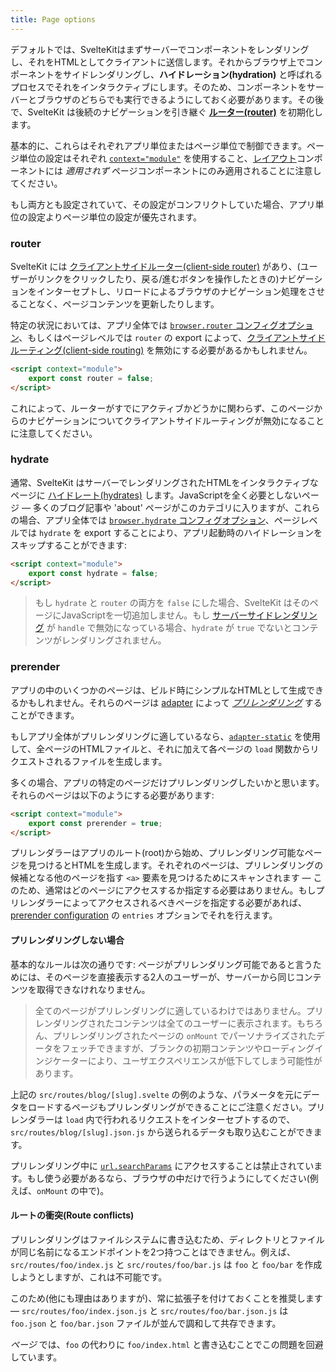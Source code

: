 ```yaml
---
title: Page options
---
```


デフォルトでは、SvelteKitはまずサーバーでコンポーネントをレンダリングし、それをHTMLとしてクライアントに送信します。それからブラウザ上でコンポーネントをサイドレンダリングし、**ハイドレーション(hydration)** と呼ばれるプロセスでそれをインタラクティブにします。そのため、コンポーネントをサーバーとブラウザのどちらでも実行できるようにしておく必要があります。その後で、SvelteKit は後続のナビゲーションを引き継ぐ [**ルーター(router)**](/docs/routing) を初期化します。

基本的に、これらはそれぞれアプリ単位またはページ単位で制御できます。ページ単位の設定はそれぞれ [`context="module"`](https://svelte.jp/docs#component-format-script-context-module) を使用すること、[レイアウト](/docs/layouts)コンポーネントには _適用されず_ ページコンポーネントにのみ適用されることに注意してください。

もし両方とも設定されていて、その設定がコンフリクトしていた場合、アプリ単位の設定よりページ単位の設定が優先されます。

### router

SvelteKit には [クライアントサイドルーター(client-side router)](/docs/appendix#routing) があり、(ユーザーがリンクをクリックしたり、戻る/進むボタンを操作したときの)ナビゲーションをインターセプトし、リロードによるブラウザのナビゲーション処理をさせることなく、ページコンテンツを更新したりします。

特定の状況においては、アプリ全体では [`browser.router` コンフィグオプション](/docs/configuration#browser)、もしくはページレベルでは `router` の export によって、[クライアントサイドルーティング(client-side routing)](/docs/appendix#routing) を無効にする必要があるかもしれません。

```html
<script context="module">
	export const router = false;
</script>
```

これによって、ルーターがすでにアクティブかどうかに関わらず、このページからのナビゲーションについてクライアントサイドルーティングが無効になることに注意してください。

### hydrate

通常、SvelteKit はサーバーでレンダリングされたHTMLをインタラクティブなページに [ハイドレート(hydrates)](/docs/appendix#hydration) します。JavaScriptを全く必要としないページ — 多くのブログ記事や 'about' ページがこのカテゴリに入りますが、これらの場合、アプリ全体では [`browser.hydrate` コンフィグオプション](/docs/configuration#browser)、ページレベルでは `hydrate` を export することにより、アプリ起動時のハイドレーションをスキップすることができます:

```html
<script context="module">
	export const hydrate = false;
</script>
```

> もし `hydrate` と `router` の両方を `false` にした場合、SvelteKit はそのページにJavaScriptを一切追加しません。もし [サーバーサイドレンダリング](/docs/hooks#handle) が `handle` で無効になっている場合、`hydrate` が `true` でないとコンテンツがレンダリングされません。

### prerender

アプリの中のいくつかのページは、ビルド時にシンプルなHTMLとして生成できるかもしれません。それらのページは [adapter](/docs/adapters) によって [_プリレンダリング_](/docs/appendix#prerendering) することができます。

もしアプリ全体がプリレンダリングに適しているなら、[`adapter-static`](https://github.com/sveltejs/kit/tree/master/packages/adapter-static) を使用して、全ページのHTMLファイルと、それに加えて各ページの `load` 関数からリクエストされるファイルを生成します。

多くの場合、アプリの特定のページだけプリレンダリングしたいかと思います。それらのページは以下のようにする必要があります:

```html
<script context="module">
	export const prerender = true;
</script>
```

プリレンダラーはアプリのルート(root)から始め、プリレンダリング可能なページを見つけるとHTMLを生成します。それぞれのページは、プリレンダリングの候補となる他のページを指す `<a>` 要素を見つけるためにスキャンされます — このため、通常はどのページにアクセスするか指定する必要はありません。もしプリレンダラーによってアクセスされるべきページを指定する必要があれば、[prerender configuration](/docs/configuration#prerender) の `entries` オプションでそれを行えます。

#### プリレンダリングしない場合

基本的なルールは次の通りです: ページがプリレンダリング可能であると言うためには、そのページを直接表示する2人のユーザーが、サーバーから同じコンテンツを取得できなけれなりません。

> 全てのページがプリレンダリングに適しているわけではありません。プリレンダリングされたコンテンツは全てのユーザーに表示されます。もちろん、プリレンダリングされたページの `onMount` でパーソナライズされたデータをフェッチできますが、ブランクの初期コンテンツやローディングインジケーターにより、ユーザエクスペリエンスが低下してしまう可能性があります。

上記の `src/routes/blog/[slug].svelte` の例のような、パラメータを元にデータをロードするページもプリレンダリングができることにご注意ください。プリレンダラーは `load` 内で行われるリクエストをインターセプトするので、`src/routes/blog/[slug].json.js` から送られるデータも取り込むことができます。

プリレンダリング中に [`url.searchParams`](/docs/loading#input-url) にアクセスすることは禁止されています。もし使う必要があるなら、ブラウザの中だけで行うようにしてください(例えば、`onMount` の中で)。

#### ルートの衝突(Route conflicts)

プリレンダリングはファイルシステムに書き込むため、ディレクトリとファイルが同じ名前になるエンドポイントを2つ持つことはできません。例えば、`src/routes/foo/index.js` と `src/routes/foo/bar.js` は `foo` と  `foo/bar` を作成しようとしますが、これは不可能です。

このため(他にも理由はありますが)、常に拡張子を付けておくことを推奨します — `src/routes/foo/index.json.js` と `src/routes/foo/bar.json.js` は `foo.json` と `foo/bar.json` ファイルが並んで調和して共存できます。

_ページ_ では、`foo` の代わりに `foo/index.html` と書き込むことでこの問題を回避しています。
